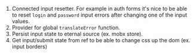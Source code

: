 1. Connected input resetter.
For example in auth forms it's nice to be able to reset `login` and `password` input errors after changing one of the input values.
2. Provider for global `translateError` function.
3. Persist input state to eternal source (ex. mobx store).
4. Get input/submit state from ref to be able to change css up the dom (ex. input borders)